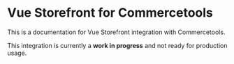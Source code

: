 # Vue Storefront for Commercetools

This is a documentation for Vue Storefront integration with Commercetools.

This integration is currently a **work in progress** and not ready for production usage.